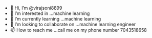 - 👋 Hi, I’m @virajsoni8899
- 👀 I’m interested in ...machine learning
- 🌱 I’m currently learning ...machine learning
- 💞️ I’m looking to collaborate on ...machine learning engineer
- 📫 How to reach me ...call me on my phone number 7043518658


<!---
virajsoni8899/virajsoni8899 is a ✨ special ✨ repository because its `README.md` (this file) appears on your GitHub profile.
You can click the Preview link to take a look at your changes.
--->
